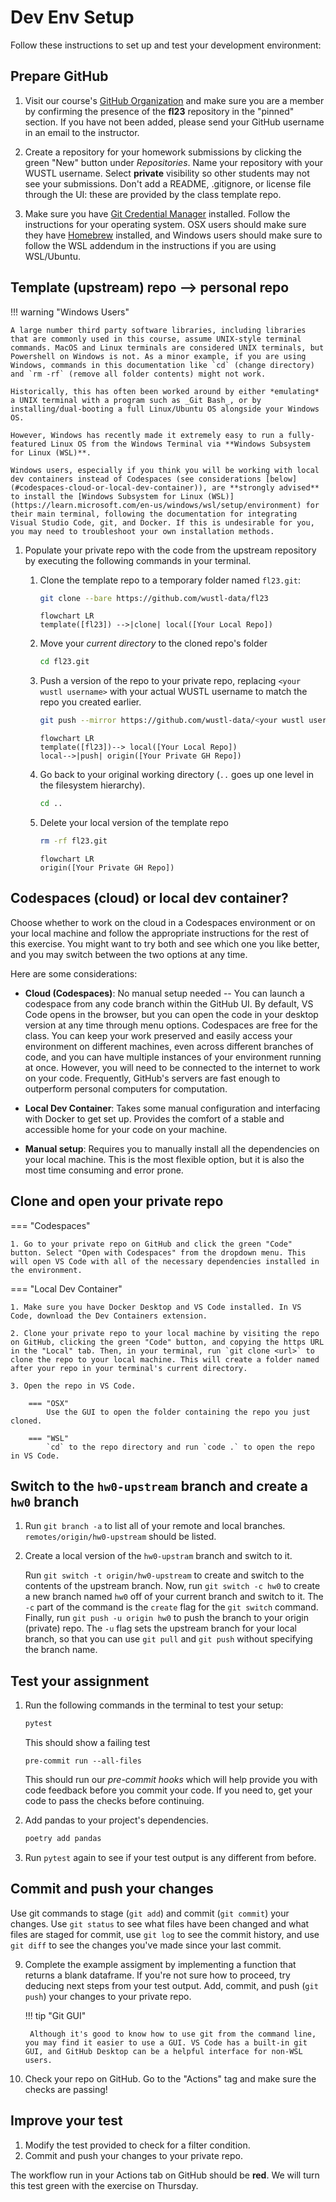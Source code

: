 # Dev Env Setup

Follow these instructions to set up and test your development environment:

## Prepare GitHub

1. Visit our course's [GitHub Organization](https://github.com/wustl-data) and make sure you are a member by confirming the presence of the **fl23** repository in the "pinned" section. If you have not been added, please send your GitHub username in an email to the instructor.

2. Create a repository for your homework submissions by clicking the green "New" button under *Repositories*. Name your repository with your WUSTL username. Select **private** visibility so other students may not see your submissions. Don't add a README, .gitignore, or license file through the UI: these are provided by the class template repo.

3. Make sure you have [Git Credential Manager](https://github.com/git-ecosystem/git-credential-manager/blob/release/docs/install.md) installed. Follow the instructions for your operating system. OSX users should make sure they have [Homebrew](https://brew.sh/) installed, and Windows users should make sure to follow the WSL addendum in the instructions if you are using WSL/Ubuntu.

## Template (upstream) repo --> personal repo


!!! warning "Windows Users"

    A large number third party software libraries, including libraries that are commonly used in this course, assume UNIX-style terminal commands. MacOS and Linux terminals are considered UNIX terminals, but Powershell on Windows is not. As a minor example, if you are using Windows, commands in this documentation like `cd` (change directory) and `rm -rf` (remove all folder contents) might not work.

    Historically, this has often been worked around by either *emulating* a UNIX terminal with a program such as _Git Bash_, or by installing/dual-booting a full Linux/Ubuntu OS alongside your Windows OS.

    However, Windows has recently made it extremely easy to run a fully-featured Linux OS from the Windows Terminal via **Windows Subsystem for Linux (WSL)**.

    Windows users, especially if you think you will be working with local dev containers instead of Codespaces (see considerations [below](#codespaces-cloud-or-local-dev-container)), are **strongly advised** to install the [Windows Subsystem for Linux (WSL)](https://learn.microsoft.com/en-us/windows/wsl/setup/environment) for their main terminal, following the documentation for integrating Visual Studio Code, git, and Docker. If this is undesirable for you, you may need to troubleshoot your own installation methods.

1. Populate your private repo with the code from the upstream repository by executing the following commands in your terminal.

    1. Clone the template repo to a temporary folder named `fl23.git`:

        ```bash
        git clone --bare https://github.com/wustl-data/fl23
        ```

        ```mermaid
        flowchart LR
        template([fl23]) -->|clone| local([Your Local Repo])
        ```

    2.  Move your _current directory_ to the cloned repo's folder

        ```bash
        cd fl23.git
        ```

    3.  Push a version of the repo to your private repo, replacing `<your wustl username>` with your actual WUSTL username to match the repo you created earlier.

        ```bash
        git push --mirror https://github.com/wustl-data/<your wustl username>
        ```

        ```mermaid
        flowchart LR
        template([fl23])--> local([Your Local Repo])
        local-->|push| origin([Your Private GH Repo])
        ```

    4.  Go back to your original working directory (`..` goes up one level in the filesystem hierarchy).

        ```bash
        cd ..
        ```

    5.  Delete your local version of the template repo

        ```bash
        rm -rf fl23.git
        ```

        ```mermaid
        flowchart LR
        origin([Your Private GH Repo])
        ```

## Codespaces (cloud) or local dev container?

Choose whether to work on the cloud in a Codespaces environment or on your local machine and follow the appropriate instructions for the rest of this exercise. You might want to try both and see which one you like better, and you may switch between the two options at any time.

Here are some considerations:

- **Cloud (Codespaces)**: No manual setup needed -- You can launch a codespace from any code branch within the GitHub UI. By default, VS Code opens in the browser, but you can open the code in your desktop version at any time through menu options. Codespaces are free for the class. You can keep your work preserved and easily access your environment on different machines, even across different branches of code, and you can have multiple instances of your environment running at once. However, you will need to be connected to the internet to work on your code. Frequently, GitHub's servers are fast enough to outperform personal computers for computation.

- **Local Dev Container**: Takes some manual configuration and interfacing with Docker to get set up. Provides the comfort of a stable and accessible home for your code on your machine.

- **Manual setup**: Requires you to manually install all the dependencies on your local machine. This is the most flexible option, but it is also the most time consuming and error prone.

## Clone and open your private repo

=== "Codespaces"

    1. Go to your private repo on GitHub and click the green "Code" button. Select "Open with Codespaces" from the dropdown menu. This will open VS Code with all of the necessary dependencies installed in the environment.

=== "Local Dev Container"

    1. Make sure you have Docker Desktop and VS Code installed. In VS Code, download the Dev Containers extension.

    2. Clone your private repo to your local machine by visiting the repo on GitHub, clicking the green "Code" button, and copying the https URL in the "Local" tab. Then, in your terminal, run `git clone <url>` to clone the repo to your local machine. This will create a folder named after your repo in your terminal's current directory.

    3. Open the repo in VS Code.

        === "OSX"
            Use the GUI to open the folder containing the repo you just cloned.

        === "WSL"
            `cd` to the repo directory and run `code .` to open the repo in VS Code.

## Switch to the `hw0-upstream` branch and create a `hw0` branch

1. Run `git branch -a` to list all of your remote and local branches. `remotes/origin/hw0-upstream` should be listed.
2. Create a local version of the `hw0-upstram` branch and switch to it.

    Run `git switch -t origin/hw0-upstream` to create and switch to the contents of the upstream branch. Now, run `git switch -c hw0` to create a new branch named `hw0` off of your current branch and switch to it. The `-c` part of the command is the `create` flag for the `git switch` command. Finally, run `git push -u origin hw0` to push the branch to your origin (private) repo. The `-u` flag sets the upstream branch for your local branch, so that you can use `git pull` and `git push` without specifying the branch name.

## Test your assignment

1. Run the following commands in the terminal to test your setup:

    ```bash
    pytest
    ```

    This should show a failing test

    ```
    pre-commit run --all-files

    ```

    This should run our _pre-commit hooks_ which will help provide you with code feedback before you commit your code. If you need to, get your code to pass the checks before continuing.

2. Add pandas to your project's dependencies.

    ```bash
    poetry add pandas
    ```

3. Run `pytest` again to see if your test output is any different from before.

## Commit and push your changes

Use git commands to stage (`git add`) and commit (`git commit`) your changes. Use `git status` to see what files have been changed and what files are staged for commit, use `git log` to see the commit history, and use `git diff` to see the changes you've made since your last commit.


9. Complete the example assigment by implementing a function that returns a blank dataframe. If you're not sure how to proceed, try deducing next steps from your test output. Add, commit, and push (`git push`) your changes  to your private repo.

    !!! tip "Git GUI"

        Although it's good to know how to use git from the command line, you may find it easier to use a GUI. VS Code has a built-in git GUI, and GitHub Desktop can be a helpful interface for non-WSL users.

10. Check your repo on GitHub. Go to the "Actions" tag and make sure the checks are passing!

## Improve your test

1. Modify the test provided to check for a filter condition.
2. Commit and push your changes to your private repo.

The workflow run in your Actions tab on GitHub should be **red**. We will turn this test green with the exercise on Thursday.
